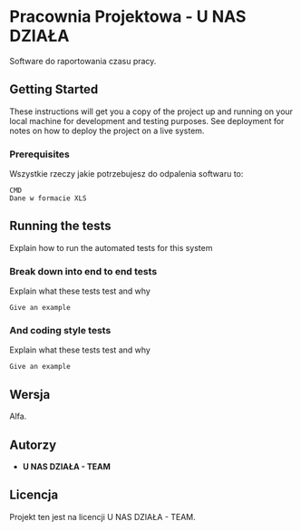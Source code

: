 # Pracownia Projektowa - U NAS DZIAŁA

Software do raportowania czasu pracy. 

## Getting Started

These instructions will get you a copy of the project up and running on your local machine for development and testing purposes. See deployment for notes on how to deploy the project on a live system.

### Prerequisites

Wszystkie rzeczy jakie potrzebujesz do odpalenia softwaru to:

```
CMD
Dane w formacie XLS
```

## Running the tests

Explain how to run the automated tests for this system

### Break down into end to end tests

Explain what these tests test and why

```
Give an example
```

### And coding style tests

Explain what these tests test and why

```
Give an example
```

## Wersja

Alfa.

## Autorzy

* **U NAS DZIAŁA - TEAM** 

## Licencja

Projekt ten jest na licencji U NAS DZIAŁA - TEAM.

